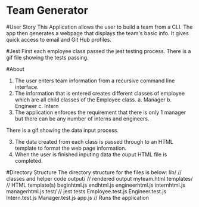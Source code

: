 # Team Generator
 
 #User Story
 This Application allows the user to build a team from a CLI.  The app then generates a webpage that displays the team's basic info.
 It gives quick access to email and Git Hub profiles.
 
 #Jest
 First each employee class passed the jest testing process.
 There is a gif file showing the tests passing.
 
 #About
 1. The user enters team information from a recursive command line interface.
 2. The information that is entered creates different classes of employee which are all child classes of the Employee class.
 a. Manager
 b. Engineer
 c. Intern
 3. The application enforces the requirement that there is only 1 manager but there can be any number of interns and engineers.
 
 There is a gif showing the data input process.
 
 3. The data created from each class is passed through to an HTML template to format the web page information.
 4. When the user is finished inputing data the ouput HTML file is completed.
 
 #Directory Structure
 The directory structure for the files is below:
 lib/           // classes and helper code
 output/        // rendered output
    myteam.html
 templates/     // HTML template(s)
    beginhtml.js
    endhtml.js
    engineerhtml.js
    internhtml.js
    managerhtml.js
 test/          // jest tests
   Employee.test.js
   Engineer.test.js
   Intern.test.js
   Manager.test.js
 app.js         // Runs the application
 
